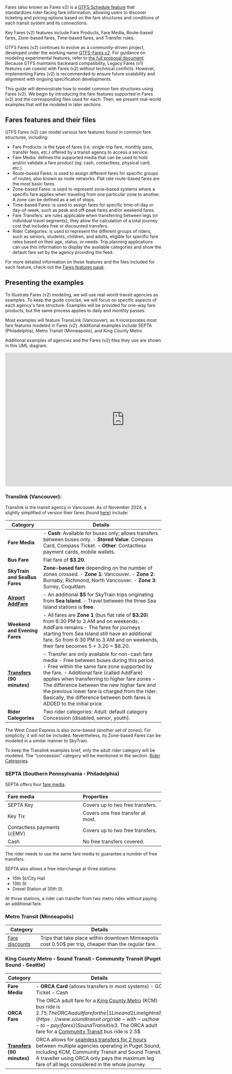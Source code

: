 
Fares (also known as Fares v2) is a [GTFS Schedule feature](https://gtfs.org/getting-started/features/overview/) that standardizes rider-facing fare information, allowing users to discover ticketing and pricing options based on the fare structures and conditions of each transit system and its connections.

Key Fares (v2) features include Fare Products, Fare Media, Route-based fares, Zone-based fares, Time-based fares, and Transfer rules.

GTFS Fares (v2) continues to evolve as a community-driven project, developed under the working name [GTFS-Fares v2](https://gtfs.org/community/extensions/fares-v2). For guidance on modeling experimental features, refer to [the full proposal document](https://share.mobilitydata.org/gtfs-fares-v2).  
Because GTFS maintains backward compatibility, Legacy Fares (v1) features can coexist with Fares (v2) without technical conflicts. However, implementing Fares (v2) is recommended to ensure future scalability and alignment with ongoing specification developments.

This guide will demonstrate how to model common fare structures using Fares (v2). We begin by introducing the fare features supported in Fares (v2) and the corresponding files used for each. Then, we present real-world examples that will be modeled in later sections.

## Fares features and their files

GTFS Fares (v2) can model various fare features found in common fare structures, including:

* Fare Products: is the type of fares (i.e. single-trip fare, monthly pass, transfer fees, etc.) offered by a transit agency to access a service.  
* Fare Media: defines the supported media that can be used to hold and/or validate a fare product (eg: cash, contactless, physical card, etc.).  
* Route-based Fares: is used to assign different fares for specific groups of routes, also known as route networks. Flat rate route-based fares are the most basic fares.  
* Zone-based Fares: is used to represent zone-based systems where a specific fare applies when traveling from one particular zone to another. A zone can be defined as a set of stops.  
* Time-based Fares: is used to assign fares for specific time-of-day or day-of-week, such as peak and off-peak fares and/or weekend fares.  
* Fare Transfers: are rules applicable when transferring between legs (or individual travel segments), they allow the calculation of a total journey cost that includes free or discounted transfers.  
* Rider Categories: is used to represent the different groups of riders, such as seniors, students, children, and adults,  eligible for specific fare rates based on their age, status, or needs. Trip planning applications can use this information to display the available categories and show the default fare set by the agency providing the feed.

For more detailed information on these features and the files included for each feature, check out the [Fares features page](https://gtfs.org/getting-started/features/fares/).

## Presenting the examples

To illustrate Fares (v2) modeling, we will use real-world transit agencies as examples. To keep the guide concise, we will focus on specific aspects of each agency's fare structure. Examples will be provided for one-way fare products, but the same process applies to daily and monthly passes.

Most examples will feature TransLink (Vancouver), as it incorporates most fare features modeled in Fares (v2). Additional examples include SEPTA (Philadelphia), Metro Transit (Minneapolis), and King County Metro.

Additional examples of agencies and the Fares (v2) files they use are shown in this UML diagram. 

<iframe width="768" height="432" src="https://miro.com/app/live-embed/uXjVLJOOnvI=/?moveToViewport=-6583,-1830,10145,4614\&embedId=162170563642" frameborder="0" scrolling="no" allow="fullscreen; clipboard-read; clipboard-write" allowfullscreen\></iframe>

### Translink (Vancouver):

Translink is the transit agency in Vancouver. As of November 2024, a slightly simplified of version their fares (found [here](https://www.translink.ca/transit-fares/pricing-and-fare-zones)) include:  

 

| Category | Details |
| ----- | ----- |
| **Fare Media** | \- **Cash**: Available for buses only; allows transfers between buses only. \- **Stored Value**: Compass Card, Compass Ticket. \- **Other**: Contactless payment cards, mobile wallets. |
| **Bus Fare** | Flat fare of **$3.20**. |
| **SkyTrain and SeaBus Fares** | **Zone-based fare** depending on the number of zones crossed. \- **Zone 1**: Vancouver. \- **Zone 2**: Burnaby, Richmond, North Vancouver. \- **Zone 3**: Surrey, Coquitlam. |
| **[Airport AddFare](https://www.translink.ca/transit-fares/transferring-and-addfare)** | \- An additional **$5** for SkyTrain trips originating from **Sea Island**. \- Travel between the three Sea Island stations is **free**. |
| **Weekend and Evening Fares** | \- All fares are **Zone 1** (bus flat rate of **$3.20**) from 6:30 PM to 3 AM and on weekends. \- AddFare remains.- The fares for journeys starting from Sea Island still have an additional fare. So from 6:30 PM to 3 AM and on weekends, their fare becomes 5 \+ 3.20 \= $8.20. |
| **[Transfers](https://www.translink.ca/transit-fares/transferring-and-addfare) (90 minutes)** | \- Transfer are only available for non-cash fare media \- Free between buses during this period. \- Free within the same fare zone supported by the fare. \- Additional fare (called AddFare) applies when transferring to higher fare zones \- The difference between the new higher fare and the previous lower fare is charged from the rider. Basically, the difference between both fares is ADDED to the initial price. |
| **Rider Categories** | Two rider categories: Adult: default category Concession (disabled, senior, youth). |

The West Coast Express is also zone-based (another set of zones). For simplicity, it will not be included. Nevertheless, its Zone-based Fares can be modeled in a similar manner to SkyTrain.

To keep the Translink examples brief, only the adult rider category will be modeled. The “concession” category will be mentioned in the section. [Rider Categories](?tab=t.0#heading=h.t649oe9dl7u6).

### SEPTA (Southern Pennsylvania \- Philadelphia)

SEPTA offers four [fare media](https://wwww.septa.org/fares/).

| Fare media | Properties |
| :---- | :---- |
| SEPTA Key | Covers up to two free transfers. |
| Key Tix | Covers one free transfer at most. |
| Contactless payments (cEMV) | Covers up to two free transfers. |
| Cash | No free transfers covered. |

The rider needs to use the same fare media to guarantee a number of free transfers.

SEPTA also allows a free interchange at three stations:

- 15th St/City Hall   
- 13th St   
- Drexel Station at 30th St. 

At those stations, a rider can transfer from two metro rides without paying an additional fare.

### Metro Transit (Minneapolis)

| Category | Details |
| ----- | ----- |
| [Fare discounts](https://www.metrotransit.org/fares)  | Trips that take place within downtown Minneapolis cost 0.50$ per trip, cheaper than the regular fare. |

### King County Metro \- Sound Transit \- Community Transit (Puget Sound \- Seattle)

| Category | Details |
| ----- | ----- |
| **Fare Media** | \- **ORCA Card** (allows transfers in most systems) \- GO Ticket \- Cash |
| **ORCA Fare** | The ORCA adult fare for a [King County Metro](https://kingcounty.gov/en/dept/metro/fares-and-payment/prices) (KCM) bus ride is 2.75$. The ORCA adult fare for the [1Line and 2Line light rail](https://www.soundtransit.org/ride-with-us/how-to-pay/fares) (Sound Transit) is 3$. The ORCA adult fare for a [Community Transit](https://www.communitytransit.org/fares-and-passes) bus ride is 2.5$ |
| **[Transfers](https://www.translink.ca/transit-fares/transferring-and-addfare) (90 minutes)** | ORCA allows for [seamless transfers for 2 hours](https://www.soundtransit.org/ride-with-us/know-before-you-go/transferring#:~:text=As%20long%20as%20you%20transfer,toward%20your%20ride%20on%20Link.) between multiple agencies operating in Puget Sound, including KCM, Community Transit and Sound Transit. A traveller using ORCA only pays the maximum leg fare of all legs considered in the whole journey. |
